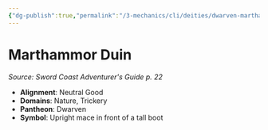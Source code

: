 ```yaml
---
{"dg-publish":true,"permalink":"/3-mechanics/cli/deities/dwarven-marthammor-duin-scag/","tags":["ttrpg-cli/compendium/src/5e/scag","ttrpg-cli/deity/dwarven","ttrpg-cli/domain/nature","ttrpg-cli/domain/trickery"],"noteIcon":""}
---
```


# Marthammor Duin
*Source: Sword Coast Adventurer's Guide p. 22* 

- **Alignment**: Neutral Good
- **Domains**: Nature, Trickery
- **Pantheon**: Dwarven
- **Symbol**: Upright mace in front of a tall boot